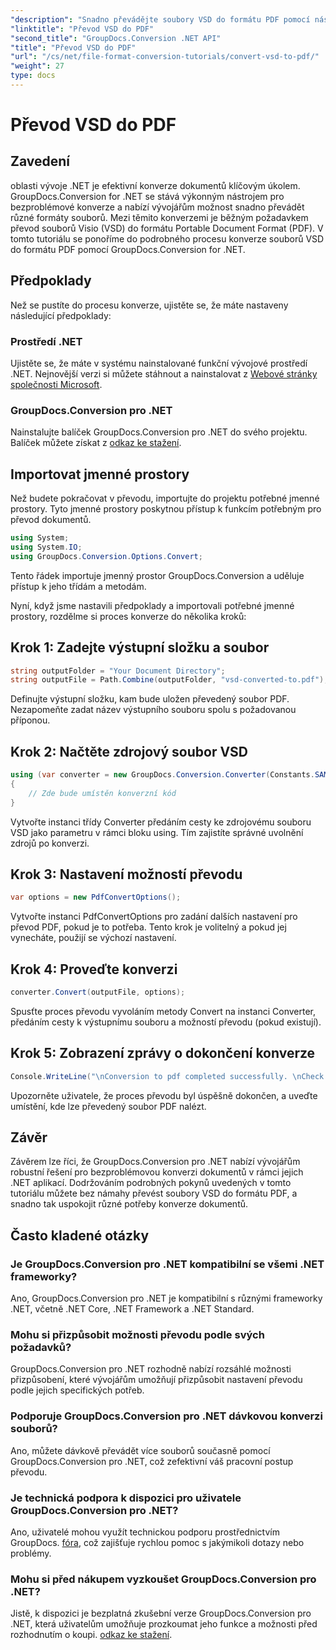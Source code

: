 ```yaml
---
"description": "Snadno převádějte soubory VSD do formátu PDF pomocí nástroje GroupDocs.Conversion pro .NET. Postupujte podle našeho podrobného návodu pro bezproblémovou konverzi dokumentů."
"linktitle": "Převod VSD do PDF"
"second_title": "GroupDocs.Conversion .NET API"
"title": "Převod VSD do PDF"
"url": "/cs/net/file-format-conversion-tutorials/convert-vsd-to-pdf/"
"weight": 27
type: docs
---
```

# Převod VSD do PDF

## Zavedení
oblasti vývoje .NET je efektivní konverze dokumentů klíčovým úkolem. GroupDocs.Conversion for .NET se stává výkonným nástrojem pro bezproblémové konverze a nabízí vývojářům možnost snadno převádět různé formáty souborů. Mezi těmito konverzemi je běžným požadavkem převod souborů Visio (VSD) do formátu Portable Document Format (PDF). V tomto tutoriálu se ponoříme do podrobného procesu konverze souborů VSD do formátu PDF pomocí GroupDocs.Conversion for .NET.
## Předpoklady
Než se pustíte do procesu konverze, ujistěte se, že máte nastaveny následující předpoklady:
### Prostředí .NET
Ujistěte se, že máte v systému nainstalované funkční vývojové prostředí .NET. Nejnovější verzi si můžete stáhnout a nainstalovat z [Webové stránky společnosti Microsoft](https://dotnet.microsoft.com/download).
### GroupDocs.Conversion pro .NET
Nainstalujte balíček GroupDocs.Conversion pro .NET do svého projektu. Balíček můžete získat z [odkaz ke stažení](https://releases.groupdocs.com/conversion/net/).

## Importovat jmenné prostory
Než budete pokračovat v převodu, importujte do projektu potřebné jmenné prostory. Tyto jmenné prostory poskytnou přístup k funkcím potřebným pro převod dokumentů.

```csharp
using System;
using System.IO;
using GroupDocs.Conversion.Options.Convert;
```
Tento řádek importuje jmenný prostor GroupDocs.Conversion a uděluje přístup k jeho třídám a metodám.

Nyní, když jsme nastavili předpoklady a importovali potřebné jmenné prostory, rozdělme si proces konverze do několika kroků:
## Krok 1: Zadejte výstupní složku a soubor
```csharp
string outputFolder = "Your Document Directory";
string outputFile = Path.Combine(outputFolder, "vsd-converted-to.pdf");
```
Definujte výstupní složku, kam bude uložen převedený soubor PDF. Nezapomeňte zadat název výstupního souboru spolu s požadovanou příponou.
## Krok 2: Načtěte zdrojový soubor VSD
```csharp
using (var converter = new GroupDocs.Conversion.Converter(Constants.SAMPLE_VSD))
{
    // Zde bude umístěn konverzní kód
}
```
Vytvořte instanci třídy Converter předáním cesty ke zdrojovému souboru VSD jako parametru v rámci bloku using. Tím zajistíte správné uvolnění zdrojů po konverzi.
## Krok 3: Nastavení možností převodu
```csharp
var options = new PdfConvertOptions();
```
Vytvořte instanci PdfConvertOptions pro zadání dalších nastavení pro převod PDF, pokud je to potřeba. Tento krok je volitelný a pokud jej vynecháte, použijí se výchozí nastavení.
## Krok 4: Proveďte konverzi
```csharp
converter.Convert(outputFile, options);
```
Spusťte proces převodu vyvoláním metody Convert na instanci Converter, předáním cesty k výstupnímu souboru a možností převodu (pokud existují).
## Krok 5: Zobrazení zprávy o dokončení konverze
```csharp
Console.WriteLine("\nConversion to pdf completed successfully. \nCheck output in {0}", outputFolder);
```
Upozorněte uživatele, že proces převodu byl úspěšně dokončen, a uveďte umístění, kde lze převedený soubor PDF nalézt.

## Závěr
Závěrem lze říci, že GroupDocs.Conversion pro .NET nabízí vývojářům robustní řešení pro bezproblémovou konverzi dokumentů v rámci jejich .NET aplikací. Dodržováním podrobných pokynů uvedených v tomto tutoriálu můžete bez námahy převést soubory VSD do formátu PDF, a snadno tak uspokojit různé potřeby konverze dokumentů.
## Často kladené otázky
### Je GroupDocs.Conversion pro .NET kompatibilní se všemi .NET frameworky?
Ano, GroupDocs.Conversion pro .NET je kompatibilní s různými frameworky .NET, včetně .NET Core, .NET Framework a .NET Standard.
### Mohu si přizpůsobit možnosti převodu podle svých požadavků?
GroupDocs.Conversion pro .NET rozhodně nabízí rozsáhlé možnosti přizpůsobení, které vývojářům umožňují přizpůsobit nastavení převodu podle jejich specifických potřeb.
### Podporuje GroupDocs.Conversion pro .NET dávkovou konverzi souborů?
Ano, můžete dávkově převádět více souborů současně pomocí GroupDocs.Conversion pro .NET, což zefektivní váš pracovní postup převodu.
### Je technická podpora k dispozici pro uživatele GroupDocs.Conversion pro .NET?
Ano, uživatelé mohou využít technickou podporu prostřednictvím GroupDocs. [fóra](https://forum.groupdocs.com/c/conversion/11), což zajišťuje rychlou pomoc s jakýmikoli dotazy nebo problémy.
### Mohu si před nákupem vyzkoušet GroupDocs.Conversion pro .NET?
Jistě, k dispozici je bezplatná zkušební verze GroupDocs.Conversion pro .NET, která uživatelům umožňuje prozkoumat jeho funkce a možnosti před rozhodnutím o koupi. [odkaz ke stažení](https://releases.groupdocs.com/).